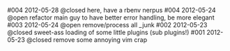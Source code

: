 #004 2012-05-28 @closed here, have a rbenv nerpus
#004 2012-05-24 @open refactor main guy to have better error handling, be more elegant
#003 2012-05-24 @open remove/process all _junk
#002 2012-05-23 @closed sweet-ass loading of some little plugins (sub plugins!)
#001 2012-05-23 @closed remove some annoying vim crap
